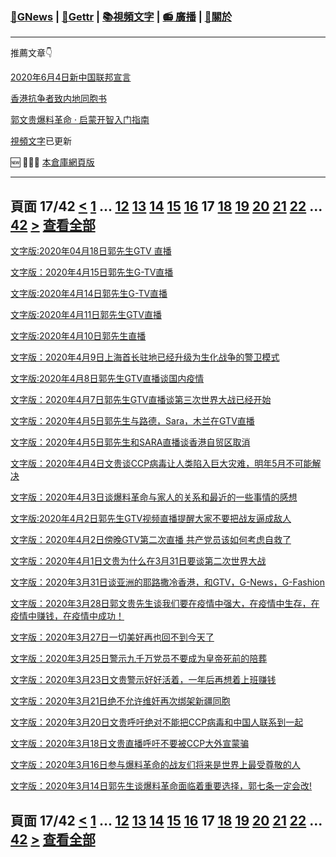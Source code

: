 ﻿###  [:newspaper:GNews](/README.md) | [:statue_of_liberty:Gettr](/content/gettr/README.md) | [:books:視頻文字](/content/README.md) | [:radio: 廣播](/content/docs/g-radio/README.md) | [:pray:關於](https://github.com/ourhimalayas/home/tree/main/about)
---

推薦文章:point_down:

[2020年6月4日新中国联邦宣言](/content/docs/declaration-of-the-New-Federal-State-of-China/README.md)

[香港抗争者致内地同胞书](/master/2019/08/a_letter_from_the_hong_kong_people.md)

[郭文贵爆料革命 · 启蒙开智入门指南](https://github.com/Pangu2020together/guo-whistleblowing-revolution)

[視頻文字](/content/README.md)已更新

:new: :tada::tada::tada: [本倉庫網頁版](https://ourhimalayas.github.io/)

---
## 頁面 17/42 [**<**](/content/transcript/README-16.md) [1](/content/transcript/README.md) ... [12](/content/transcript/README-12.md) [13](/content/transcript/README-13.md) [14](/content/transcript/README-14.md) [15](/content/transcript/README-15.md) [16](/content/transcript/README-16.md) **17** [18](/content/transcript/README-18.md) [19](/content/transcript/README-19.md) [20](/content/transcript/README-20.md) [21](/content/transcript/README-21.md) [22](/content/transcript/README-22.md) ... [42](/content/transcript/README-42.md) [**>**](/content/transcript/README-18.md) [查看全部](/content/transcript/README-all.md)

[文字版:2020年04月18日郭先生GTV 直播](/content/transcript/2020/04/20200421-4424351447189958963.md)

[文字版：2020年4月15日郭先生G-TV直播](/content/transcript/2020/04/20200418-7334677930976897436.md)

[文字版:2020年4月14日郭先生G-TV直播](/content/transcript/2020/04/20200418-2928137426806462584.md)

[文字版:2020年4月11日郭先生GTV直播](/content/transcript/2020/04/20200415-8766682257981187519.md)

[文字版:2020年4月10日郭先生直播](/content/transcript/2020/04/20200415-6756741546928314849.md)

[文字版：2020年4月9日上海首长驻地已经升级为生化战争的警卫模式](/content/transcript/2020/04/20200413-4060291104151405554.md)

[文字版:2020年4月8日郭先生GTV直播谈国内疫情](/content/transcript/2020/04/20200413-3302995427300860720.md)

[文字版：2020年4月7日郭先生GTV直播谈第三次世界大战已经开始](/content/transcript/2020/04/20200410-8094198208001085988.md)

[文字版：2020年4月5日郭先生与路德，Sara，木兰在GTV直播](/content/transcript/2020/04/20200410-1671828290392113200.md)

[文字版：2020年4月5日郭先生和SARA直播谈香港自贸区取消](/content/transcript/2020/04/20200408-8436401289033941417.md)

[文字版：2020年4月4日文贵谈CCP病毒让人类陷入巨大灾难，明年5月不可能解决](/content/transcript/2020/04/20200406-4712830590535337259.md)

[文字版：2020年4月3日谈爆料革命与家人的关系和最近的一些事情的感想](/content/transcript/2020/04/20200406-3461892408125397096.md)

[文字版:2020年4月2日郭先生GTV视频直播提醒大家不要把战友逼成敌人](/content/transcript/2020/04/20200404-7348500743663555332.md)

[文字版：2020年4月2日傍晚GTV第二次直播 共产党员该如何考虑自救了](/content/transcript/2020/04/20200404-1051683434562586641.md)

[文字版：2020年4月1日文贵为什么在3月31日要谈第二次世界大战](/content/transcript/2020/04/20200403-1478603494714953028.md)

[文字版：2020年3月31日谈亚洲的耶路撒冷香港，和GTV，G-News，G-Fashion](/content/transcript/2020/04/20200402-257449982049081995.md)

[文字版：2020年3月28日郭文贵先生谈我们要在疫情中强大，在疫情中生存，在疫情中赚钱，在疫情中成功！](/content/transcript/2020/03/20200331-7430016907269619361.md)

[文字版：2020年3月27日一切美好再也回不到今天了](/content/transcript/2020/03/20200331-6998457737623230780.md)

[文字版：2020年3月25日警示九千万党员不要成为皇帝死前的陪葬](/content/transcript/2020/03/20200328-980133680998762013.md)

[文字版：2020年3月23日文贵警示好好活着，一年后再想着上班赚钱](/content/transcript/2020/03/20200325-1518205290434863780.md)

[文字版：2020年3月21日绝不允许维奸再次绑架新疆同胞](/content/transcript/2020/03/20200325-7072048714867304434.md)

[文字版：2020年3月20日文贵呼吁绝对不能把CCP病毒和中国人联系到一起](/content/transcript/2020/03/20200323-7421159796736318134.md)

[文字版：2020年3月18日文贵直播呼吁不要被CCP大外宣蒙骗](/content/transcript/2020/03/20200321-732520138033685407.md)

[文字版：2020年3月16日参与爆料革命的战友们将来是世界上最受尊敬的人](/content/transcript/2020/03/20200319-5480491388779340708.md)

[文字版：2020年3月14日郭先生谈爆料革命面临着重要选择，郭七条一定会改!](/content/transcript/2020/03/20200317-7978079183041505608.md)


## 頁面 17/42 [**<**](/content/transcript/README-16.md) [1](/content/transcript/README.md) ... [12](/content/transcript/README-12.md) [13](/content/transcript/README-13.md) [14](/content/transcript/README-14.md) [15](/content/transcript/README-15.md) [16](/content/transcript/README-16.md) **17** [18](/content/transcript/README-18.md) [19](/content/transcript/README-19.md) [20](/content/transcript/README-20.md) [21](/content/transcript/README-21.md) [22](/content/transcript/README-22.md) ... [42](/content/transcript/README-42.md) [**>**](/content/transcript/README-18.md) [查看全部](/content/transcript/README-all.md)
